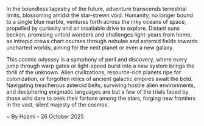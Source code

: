 
In the boundless tapestry of the future, adventure transcends terrestrial limits, blossoming amidst the star-strewn void. Humanity, no longer bound to a single blue marble, ventures forth across the inky oceans of space, propelled by curiosity and an insatiable drive to explore. Distant suns beckon, promising untold wonders and challenges light-years from home, as intrepid crews chart courses through nebulae and asteroid fields towards uncharted worlds, aiming for the next planet or even a new galaxy.

This cosmic odyssey is a symphony of peril and discovery, where every jump through warp gates or light-speed burst into a new system brings the thrill of the unknown. Alien civilizations, resource-rich planets ripe for colonization, or forgotten relics of ancient galactic empires await the bold. Navigating treacherous asteroid belts, surviving hostile alien environments, and deciphering enigmatic languages are but a few of the trials faced by those who dare to seek their fortune among the stars, forging new frontiers in the vast, silent majesty of the cosmos.

~ By Hozmi - 26 October 2025
